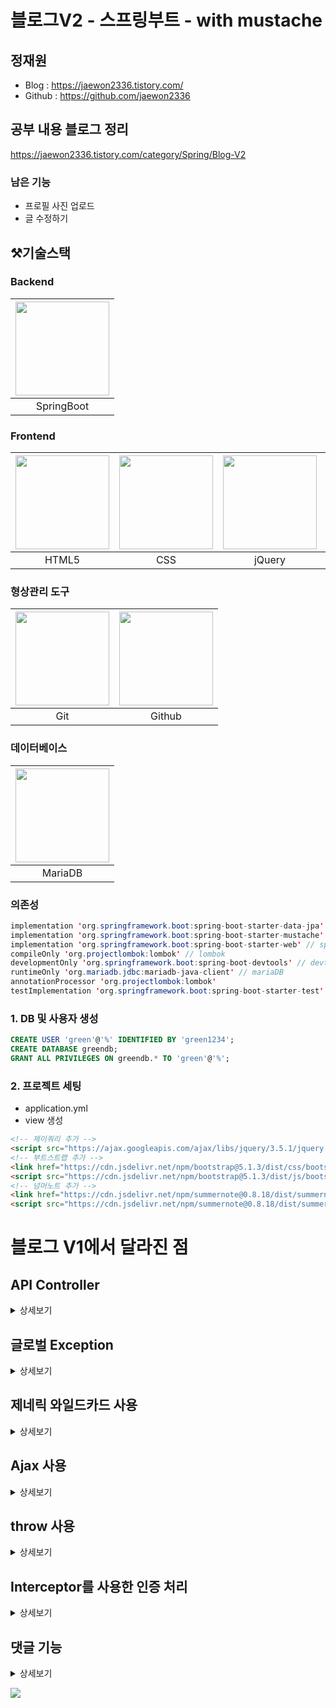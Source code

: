 # 블로그V2 - 스프링부트 - with mustache

## 정재원
- Blog : https://jaewon2336.tistory.com/
- Github : https://github.com/jaewon2336

## 공부 내용 블로그 정리
https://jaewon2336.tistory.com/category/Spring/Blog-V2

### 남은 기능
- 프로필 사진 업로드
- 글 수정하기

## ⚒️기술스택

### Backend
|<img src = "https://blog.kakaocdn.net/dn/cKtAuQ/btrAIO5fzCU/NVWnU8UlhL93kq81Ve87uK/img.png" width="150" height="150" />|
|:--:|
|SpringBoot  |

### Frontend
|<img src = "https://blog.kakaocdn.net/dn/cj5mLL/btrAJSMQt43/yfpTni01hZgrvKHmUdVjk1/img.png" width="150" height="150" />|<img src = "https://blog.kakaocdn.net/dn/eG2w1k/btrAD5NJ1dy/YwmkEkygLgmKevkYNgWiPk/img.png" width="150" height="150" />|<img src = "https://blog.kakaocdn.net/dn/dJtW2R/btrAIfhLlRL/cTJDpEZlRWh9m9QczAkGqK/img.png" width="150" height="150" />|<img src = "https://blog.kakaocdn.net/dn/biJtm8/btrAGfWUCEm/wLv8P9GuJP55PI0AWxOyS1/img.png" width="150" height="150" />|<img src = "https://blog.kakaocdn.net/dn/m3Phc/btrAGgBsKbm/FNYpkhIrVweUUEH4h5tsWK/img.png" width="150" height="150" />|
|:--:|:--:|:--:|:--:|:--:|
|HTML5|CSS|jQuery|Bootstrap|JavaScript|

### 형상관리 도구
|<img src = "https://blog.kakaocdn.net/dn/eyjfrN/btrAKvXV0RA/zkyytdkZy7ESd85knYRDq1/img.png" width="150" height="150" />|<img src = "https://blog.kakaocdn.net/dn/mEK9t/btrAHjxWZX3/iEGILm2rWSrOKsfilmPUA1/img.png" width="150" height="150" />|
|:--:|:--:|
|Git|Github|

### 데이터베이스
|<img src = "https://blog.kakaocdn.net/dn/5J8iY/btrAHiseB54/P1Pkgmigz1aANiQLg0Aip0/img.png" width="150" height="150" />|
|:--:|
|MariaDB|

### 의존성
```java
implementation 'org.springframework.boot:spring-boot-starter-data-jpa' // jpa
implementation 'org.springframework.boot:spring-boot-starter-mustache' // mustache
implementation 'org.springframework.boot:spring-boot-starter-web' // spring web (mvc)
compileOnly 'org.projectlombok:lombok' // lombok
developmentOnly 'org.springframework.boot:spring-boot-devtools' // devtools
runtimeOnly 'org.mariadb.jdbc:mariadb-java-client' // mariaDB
annotationProcessor 'org.projectlombok:lombok'
testImplementation 'org.springframework.boot:spring-boot-starter-test'
```

### 1. DB 및 사용자 생성
```sql
CREATE USER 'green'@'%' IDENTIFIED BY 'green1234';
CREATE DATABASE greendb;
GRANT ALL PRIVILEGES ON greendb.* TO 'green'@'%';
```

### 2. 프로젝트 세팅
- application.yml
- view 생성

```html
<!-- 제이쿼리 추가 -->
<script src="https://ajax.googleapis.com/ajax/libs/jquery/3.5.1/jquery.min.js"></script>
<!-- 부트스트랩 추가 -->
<link href="https://cdn.jsdelivr.net/npm/bootstrap@5.1.3/dist/css/bootstrap.min.css" rel="stylesheet">
<script src="https://cdn.jsdelivr.net/npm/bootstrap@5.1.3/dist/js/bootstrap.bundle.min.js"></script>
<!-- 넘머노트 추가 -->
<link href="https://cdn.jsdelivr.net/npm/summernote@0.8.18/dist/summernote-lite.min.css" rel="stylesheet">
<script src="https://cdn.jsdelivr.net/npm/summernote@0.8.18/dist/summernote-lite.min.js"></script>
```
 

# 블로그 V1에서 달라진 점



## API Controller
<details>
<summary>상세보기</summary>
<div markdown="1">

- 기존에 V1에서는 데이터를 리턴해주는 메서드에 `@ResponseBody` 를 붙여 파일을 리턴해주는 메서드와 같은 파일에서 만들어줬었다.  
  json 데이터를 리턴해주는 컨트롤러(`@RestController`)와 파일을 리턴해주는 컨트롤러(`@Controller`)를 분리해주었다.

</div>
</details>


## 글로벌 Exception
<details>
<summary>상세보기</summary>
<div markdown="1">

- 내가 제어할 수 없는 위치에서 터지는 오류를 만났을 때, 내가 원하는 예외 처리를 해주기 위해 전역적으로 사용할 수 있는 Exception 처리를 만들어준다.
- `@RestControllerAdvice` 를 붙여주면 모든 예외를 낚아채는 컨트롤러의 역할을 한다.
  `@ExceptionHandler` 로 특정 예외에만 낚아챌 수 있다.

</div>
</details>


## 제네릭 와일드카드 사용
<details>
<summary>상세보기</summary>
<div markdown="1">

- 데이터를 요청받고 응답하기 위해 ResponseDto를 만들어주는데 일일이 타입을 맞춰 적어주기 귀찮기 때문에 동적으로 타입 변경이 가능한 와일드 카드를 사용한다. `<?>`

</div>
</details>


## Ajax 사용
<details>
<summary>상세보기</summary>
<div markdown="1">

- 비동기 자바스크립트 통신으로써 페이지 전체 리로딩이 아닌 부분 리로딩이 가능하여 통신한 결과를 통해 **CSR(Client Side Rendering)** 이 가능하다.

</div>
</details>


## throw 사용
<details>
<summary>상세보기</summary>
<div markdown="1">

- 컨트롤러에서 뷰로 null을 리턴하게 되면 머스태치에서 뷰 렌더링시에 오류가 발생한다.
  이를 방지하기 위해 강제로 Exception을 터뜨려줄 수 있다.
  강제로 Exception을 터뜨리는 것을 `throw` 라고 한다.
- 강제로 터진 해당 Exception을 에러 핸들러가 낚아챈다.

</div>
</details>


## Interceptor를 사용한 인증 처리
<details>
<summary>상세보기</summary>
<div markdown="1">

- 컨트롤러 메서드의 전처리와 후처리를 제어할 수 있도록 인터셉터 클래스를 제공한다.
- 스프링 컨테이너 내부에서 DB 연결까지 가능하기 때문에 인증과 권한 체크가 가능하다.
- 인터셉터가 미리 인증, 권한 체크를 완료하면 컨트롤러 메서드 내부 코드가 심플해진다.  
- 하지만 권한 체크는 모든 메서드에서 공통적으로 사용할게 아니기 때문에 컨트롤러에서 처리하자.


- `/s`로 시작하는 주소의 요청을 받으면 인터셉터를 실행한다는 설정파일이다.
  ```java
  public void addInterceptors(InterceptorRegistry registry) {
        registry.addInterceptor(new SessionInterceptor())
                .addPathPatterns("/s/**"); // *, ** 어떨땐 별 하나 어떨 땐 별 두개
    }
  ```


</div>
</details>

## 댓글 기능
<details>
<summary>상세보기</summary>
<div markdown="1">

### 양방향 매핑
- 게시글 상세보기할 때 댓글이 나와야한다.  
  = Post를 SELECT 하는데 Comment까지 가지고 올 수 없을 때 `양방향 매핑(@OneToMany)`을 해준다.
- 게시글 목록보기에서 Post를 SELECT 해올 때 Comment까지 다 가져오면 낭비가 심하기 때문에 `@OneToMany`의 기본 전략은 `LAZY`이다.
  ```text
  조인할 때 리스트 타입이 리턴되면 기본적으로 LAZY 전략 사용
  -> getter가 호출 될 때 조인실행
  ```
- 양방향 매핑을 해줄 때는 `mapppedBy="연관관계 주인의 변수명"` DB에 컬럼을 만들지 말라고 알려줘야한다.
- 양방향 매핑을 사용하면 MessageConverter가 getter를 때릴 때 무한 로딩이 일어난다.  
  이를 `N + 1` 문제라고한다.
- `N + 1` : 연관 관계가 설정된 엔티티를 조회할 경우에 조회된 데이터 개수(n) 만큼 연관 관계의 조회 쿼리가 추가로 발생하여 데이터(n+1)를 읽어와서 발생하는 문제
- 이 문제를 해결하는 여러가지 방법 중에 `@JsonIgnoreProperties`를 붙여 연관 관계 내부의 변수의 getter를 때리지 말라고 알려준다.
  ```java
  @JsonIgnoreProperties({ "post" }) // messageConverter에게 알려주는 어노테이션
    @OneToMany(mappedBy = "post", cascade = CascadeType.REMOVE) // 연관관계의 주인의 변수명
    private List<Comment> comments;
  ```

</div>
</details>

![](https://blog.kakaocdn.net/dn/cc8lyK/btrCqGK5e2k/CpFlugY386aO8Nz4w8qiUk/img.gif)
